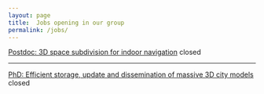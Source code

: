 ```yaml
---
layout: page
title:  Jobs opening in our group
permalink: /jobs/
---
```



[Postdoc: 3D space subdivision for indoor navigation](/jobs/postdoc201503/)
<span class="label label-danger">closed</span> 

- - -

[PhD: Efficient storage, update and dissemination of massive 3D city models](/jobs/phd201502/)
<span class="label label-danger">closed</span> 